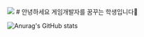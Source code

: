 <img src="https://capsule-render.vercel.app/api?type=waving&color=auto&height=200&section=header&text=YuKyeong%20Github!&fontSize=80" />
# 안녕하세요 게임개발자를 꿈꾸는 학생입니다🤗


![Anurag's GitHub stats](https://github-readme-stats.vercel.app/api?username=dbxxrud&show_icons=true&theme=radical)
